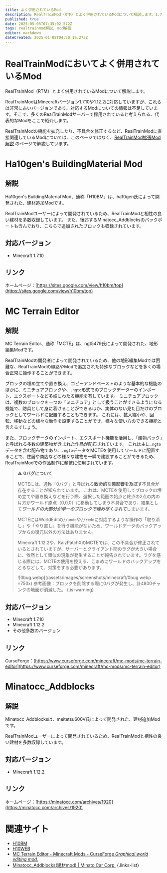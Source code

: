 ```yaml
---
title: よく併用されているMod
description: RealTrainMod（RTM）とよく併用されているModについて解説します。1.7.10や1.12.2のMinecraftでのワールド開発に便利なModを紹介。Ha10gen's Building Material Mod、MCTE、Minatocc_Addblocksなど
published: true
date: 2025-05-05T07:35:02.572Z
tags: realtrainmod解説, mod解説
editor: markdown
dateCreated: 2025-01-08T04:50:19.273Z
---
```


# RealTrainModにおいてよく併用されているMod
RealTrainMod（RTM）とよく併用されているModについて解説します。

RealTrainModはMinecraftバージョン1.7.10や1.12.2に対応していますが、これらは非常に古いバージョンであり、対応するModについての情報は不足しています。そこで、多くのRealTrainModサーバーで採用されていると考えられる、代表的なModをここで紹介します。

RealTrainModの機能を拡充したり、不具合を修正するなど、RealTrainModに直接関連しているModについては、このページではなく、[RealTrainMod拡張Mod解説](/ja/mod-usage) のページで解説しています。


# Ha10gen's BuildingMaterial Mod

## 解説
Ha10gen's BuildingMaterial Mod、通称「H10BM」は、ha10gen氏によって開発された、建材追加Modです。

RealTrainModユーザーによって開発されているため、RealTrainModと相性の良い建材を多数収録しています。
また、後述するMinatocc_Addblocksのバックポートも含んでおり、こちらで追加されたブロックも収録されています。

## 対応バージョン
* Minecraft 1.7.10

## リンク
ホームページ：[https://sites.google.com/view/h10bm/top](https://sites.google.com/view/h10bm/top)

# MC Terrain Editor

## 解説
MC Terrain Editor、通称「MCTE」は、ngt5479氏によって開発された、地形編集Modです。

RealTrainModの開発者によって開発されているため、他の地形編集Modでは困難な、RealTrainModの線路やModで追加された特殊なブロックなどを多くの場合正常に操作することができます。

ブロックの埋め立てや置き換え、コピーアンドペーストのような基本的な機能のほかに、ミニチュアブロックや、`.ngto`形式でのブロックデーターのインポート、エクスポートなど多岐にわたる機能を有しています。
ミニチュアブロックは、複数のブロックを一つの「ミニチュア」として扱うことができるようになる機能で、防具として身に着けることができるほか、実体のない見た目だけのブロックとしてワールドに配置することもできます。
これには、拡大縮小や、回転、移動などの様々な動作を設定することができ、様々な使い方のできる機能と言えるでしょう。

また、ブロックデータのインポート、エクスポート機能を活用し、「建物パック」と呼ばれる多数の建築物が含まれた作品が配布されています。
これは主に`.ngto`データを含む配布物であり、`.ngto`データをMCTEを使用してワールドに配置することで、住居や商店などの様々な建物を一瞬で建設することができるため、RealTrainModでの作品制作に頻繁に使用されています。

> :warning: **0バグについて**
> 
> MCTEには、通称「0バグ」と呼ばれる**致命的な悪影響を及ぼす**不具合が存在することが知られています。
> これは、MCTEを使用してブロックの埋め立てや置き換えなどを行う際、選択した範囲の始点と終点の2点の内の片方がワールド原点（0,0,0）に移動してしまう不具合であり、結果として***ワールドの大部分が単一のブロックで埋め尽くされて***しまいます。
> 
> MCTEにはWorldEditの`//undo`や`//redo`に対応するような操作の「取り消し」や「やり直し」を行う機能がないため、ワールドデータのバックアップからの復元以外の方法はありません。
> 
> Minecraft 1.12.2や、KaizPatchXのMCTEでは、この不具合が修正されているとされていますが、サーバーとクライアント間のラグが大きい場合に、依然として類似の現象が発生することが報告されています。ラグを感じる際には、MCTEの使用を控える、こまめにワールドのバックアップをとるなどして、対策をする必要があります。
>
> ![0bug.webp](/assets/images/screenshots/minecraft/0bug.webp =750x)
> 参考画像：ブロックを削除する際に0バグが発生し、計4800チャンクの地面が消滅した。
{.is-warning}

## 対応バージョン
* Minecraft 1.7.10
* Minecraft 1.12.2
* その他多数のバージョン

## リンク
CurseForge：[https://www.curseforge.com/minecraft/mc-mods/mc-terrain-editor](https://www.curseforge.com/minecraft/mc-mods/mc-terrain-editor)

# Minatocc_Addblocks

## 解説
Minatocc_Addblocksは、meitetsu600V氏によって開発された、建材追加Modです。

RealTrainModユーザーによって開発されているため、RealTrainModと相性の良い建材を多数収録しています。

## 対応バージョン
* Minecraft 1.12.2

## リンク
ホームページ：[https://minatocc.com/archives/1920](https://minatocc.com/archives/1920)

# 関連サイト
- [H10BM](https://sites.google.com/view/h10bm/top)
- [H10WEB](https://sites.google.com/view/h10web)
- [MC Terrain Editor - Minecraft Mods - CurseForge *Graphical world editing mod.*](https://www.curseforge.com/minecraft/mc-mods/mc-terrain-editor)
- [Minatocc_Addblocks(建材mod) | Minato Car Corp.](https://minatocc.com/archives/1920)
{.links-list}
